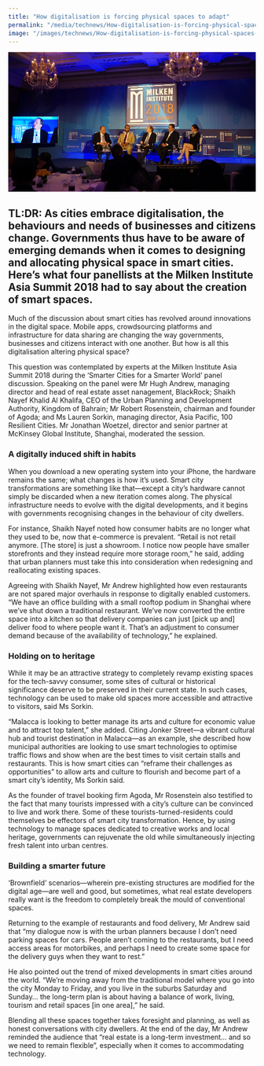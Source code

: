 ```yaml
---
title: "How digitalisation is forcing physical spaces to adapt"
permalink: "/media/technews/How-digitalisation-is-forcing-physical-spaces-to-adapt"
image: "/images/technews/How-digitalisation-is-forcing-physical-spaces-to-adapt.png"
---
```

![Milken Institute Asia Summit 2018 during the ‘Smarter Cities for a Smarter World’ panel discussion](/images/technews/How-digitalisation-is-forcing-physical-spaces-to-adapt.png)

TL:DR: As cities embrace digitalisation, the behaviours and needs of businesses and citizens change. Governments thus have to be aware of emerging demands when it comes to designing and allocating physical space in smart cities. Here’s what four panellists at the Milken Institute Asia Summit 2018 had to say about the creation of smart spaces.
---

Much of the discussion about smart cities has revolved around innovations in the digital space. Mobile apps, crowdsourcing platforms and infrastructure for data sharing are changing the way governments, businesses and citizens interact with one another. But how is all this digitalisation altering physical space?

This question was contemplated by experts at the Milken Institute Asia Summit 2018 during the ‘Smarter Cities for a Smarter World’ panel discussion. Speaking on the panel were Mr Hugh Andrew, managing director and head of real estate asset nanagement, BlackRock; Shaikh Nayef Khalid Al Khalifa, CEO of the Urban Planning and Development Authority, Kingdom of Bahrain; Mr Robert Rosenstein, chairman and founder of Agoda; and Ms Lauren Sorkin, managing director, Asia Pacific, 100 Resilient Cities. Mr Jonathan Woetzel, director and senior partner at McKinsey Global Institute, Shanghai, moderated the session.

### **A digitally induced shift in habits**

When you download a new operating system into your iPhone, the hardware remains the same; what changes is how it’s used. Smart city transformations are something like that—except a city’s hardware cannot simply be discarded when a new iteration comes along. The physical infrastructure needs to evolve with the digital developments, and it begins with governments recognising changes in the behaviour of city dwellers. 

For instance, Shaikh Nayef noted how consumer habits are no longer what they used to be, now that e-commerce is prevalent. “Retail is not retail anymore. [The store] is just a showroom. I notice now people have smaller storefronts and they instead require more storage room,” he said, adding that urban planners must take this into consideration when redesigning and reallocating existing spaces.

Agreeing with Shaikh Nayef, Mr Andrew highlighted how even restaurants are not spared major overhauls in response to digitally enabled customers. “We have an office building with a small rooftop podium in Shanghai where we’ve shut down a traditional restaurant. We’ve now converted the entire space into a kitchen so that delivery companies can just [pick up and] deliver food to where people want it. That’s an adjustment to consumer demand because of the availability of technology,” he explained.

### **Holding on to heritage**

While it may be an attractive strategy to completely revamp existing spaces for the tech-savvy consumer, some sites of cultural or historical significance deserve to be preserved in their current state. In such cases, technology can be used to make old spaces more accessible and attractive to visitors, said Ms Sorkin.

“Malacca is looking to better manage its arts and culture for economic value and to attract top talent,” she added. Citing Jonker Street—a vibrant cultural hub and tourist destination in Malacca—as an example, she described how municipal authorities are looking to use smart technologies to optimise traffic flows and show when are the best times to visit certain stalls and restaurants. This is how smart cities can “reframe their challenges as opportunities” to allow arts and culture to flourish and become part of a smart city’s identity, Ms Sorkin said. 

As the founder of travel booking firm Agoda, Mr Rosenstein also testified to the fact that many tourists impressed with a city’s culture can be convinced to live and work there. Some of these tourists-turned-residents could themselves be effectors of smart city transformation. Hence, by using technology to manage spaces dedicated to creative works and local heritage, governments can rejuvenate the old while simultaneously injecting fresh talent into urban centres.

### **Building a smarter future**

‘Brownfield’ scenarios—wherein pre-existing structures are modified for the digital age—are well and good, but sometimes, what real estate developers really want is the freedom to completely break the mould of conventional spaces.

Returning to the example of restaurants and food delivery, Mr Andrew said that “my dialogue now is with the urban planners because I don’t need parking spaces for cars. People aren’t coming to the restaurants, but I need access areas for motorbikes, and perhaps I need to create some space for the delivery guys when they want to rest.”

He also pointed out the trend of mixed developments in smart cities around the world. “We’re moving away from the traditional model where you go into the city Monday to Friday, and you live in the suburbs Saturday and Sunday… the long-term plan is about having a balance of work, living, tourism and retail spaces [in one area],” he said.

Blending all these spaces together takes foresight and planning, as well as honest conversations with city dwellers. At the end of the day, Mr Andrew reminded the audience that “real estate is a long-term investment… and so we need to remain flexible”, especially when it comes to accommodating technology.
